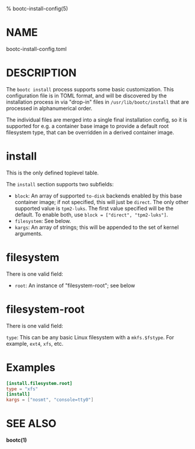 % bootc-install-config(5)

# NAME

bootc-install-config.toml

# DESCRIPTION

The `bootc install` process supports some basic customization.  This configuration file
is in TOML format, and will be discovered by the installation process in via "drop-in"
files in `/usr/lib/bootc/install` that are processed in alphanumerical order.

The individual files are merged into a single final installation config, so it is
supported for e.g. a container base image to provide a default root filesystem type,
that can be overridden in a derived container image.

# install

This is the only defined toplevel table.

The `install` section supports two subfields:

- `block`: An array of supported `to-disk` backends enabled by this base container image;
   if not specified, this will just be `direct`.  The only other supported value is `tpm2-luks`.
   The first value specified will be the default.  To enable both, use `block = ["direct", "tpm2-luks"]`.
- `filesystem`: See below.
- `kargs`: An array of strings; this will be appended to the set of kernel arguments.

# filesystem

There is one valid field:

- `root`: An instance of "filesystem-root"; see below

# filesystem-root

There is one valid field:

`type`: This can be any basic Linux filesystem with a `mkfs.$fstype`.  For example, `ext4`, `xfs`, etc.

# Examples

```toml
[install.filesystem.root]
type = "xfs"
[install]
kargs = ["nosmt", "console=tty0"]
```

# SEE ALSO

**bootc(1)**
